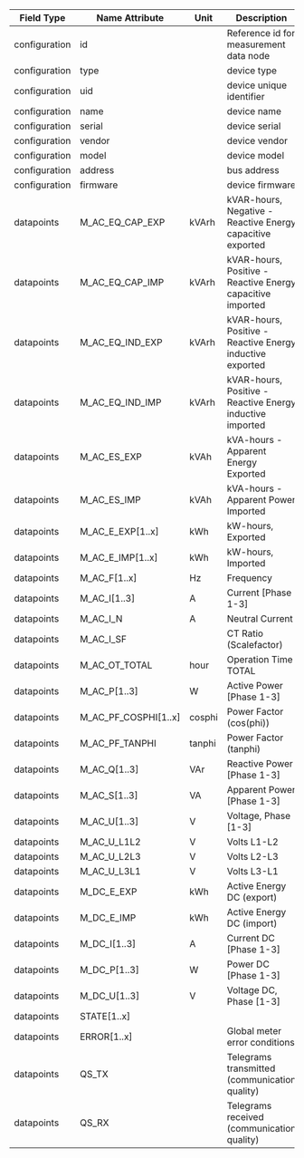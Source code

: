 | Field Type    | Name Attribute       | Unit   | Description                                                | Value | Required | Example                      | Version |
|---------------|----------------------|--------|------------------------------------------------------------|-------|----------|------------------------------|---------|
| configuration | id                   |        | Reference id for measurement data node                     |       | x        | <device id=“1“ type=“meter“> | 2.0.1   |
| configuration | type                 |        | device type                                                | meter | x        | <device id=“1“ type=“meter“> | 2.0.1   |
| configuration | uid                  |        | device unique identifier                                   |       | x        | <uid>MET12345</uid>          | 2.0.1   |
| configuration | name                 |        | device name                                                |       |          | <name>Meter A</name>         | 2.0.1   |
| configuration | serial               |        | device serial                                              |       |          | <serial>MET11.22.33</serial> | 2.0.1   |
| configuration | vendor               |        | device vendor                                              |       |          | <vendor>vendor 123</vendor>  | 2.0.1   |
| configuration | model                |        | device model                                               |       |          | <model></model>              | 2.0.1   |
| configuration | address              |        | bus address                                                |       |          | <address>1</address>         | 2.0.1   |
| configuration | firmware             |        | device firmware                                            |       |          | <firmware>1.23.3</firmware>  | 2.0.1   |
| datapoints    | M_AC_EQ_CAP_EXP      | kVArh  | kVAR-hours, Negative - Reactive Energy capacitive exported |       |          |                              |         |
| datapoints    | M_AC_EQ_CAP_IMP      | kVArh  | kVAR-hours, Positive - Reactive Energy capacitive imported |       |          |                              |         |
| datapoints    | M_AC_EQ_IND_EXP      | kVArh  | kVAR-hours, Positive - Reactive Energy inductive exported  |       |          |                              |         |
| datapoints    | M_AC_EQ_IND_IMP      | kVArh  | kVAR-hours, Positive - Reactive Energy inductive imported  |       |          |                              |         |
| datapoints    | M_AC_ES_EXP          | kVAh   | kVA-hours - Apparent Energy Exported                       |       |          |                              |         |
| datapoints    | M_AC_ES_IMP          | kVAh   | kVA-hours - Apparent Power Imported                        |       |          |                              |         |
| datapoints    | M_AC_E_EXP[1..x]     | kWh    | kW-hours, Exported                                         |       |          |                              |         |
| datapoints    | M_AC_E_IMP[1..x]     | kWh    | kW-hours, Imported                                         |       |          |                              |         |
| datapoints    | M_AC_F[1..x]         | Hz     | Frequency                                                  |       |          |                              |         |
| datapoints    | M_AC_I[1..3]         | A      | Current [Phase 1-3]                                        |       |          |                              |         |
| datapoints    | M_AC_I_N             | A      | Neutral Current                                            |       |          |                              |         |
| datapoints    | M_AC_I_SF            |        | CT Ratio (Scalefactor)                                     |       |          |                              |         |
| datapoints    | M_AC_OT_TOTAL        | hour   | Operation Time TOTAL                                       |       |          |                              |         |
| datapoints    | M_AC_P[1..3]         | W      | Active Power [Phase 1-3]                                   |       |          |                              |         |
| datapoints    | M_AC_PF_COSPHI[1..x] | cosphi | Power Factor (cos(phi))                                    |       |          |                              |         |
| datapoints    | M_AC_PF_TANPHI       | tanphi | Power Factor (tanphi)                                      |       |          |                              |         |
| datapoints    | M_AC_Q[1..3]         | VAr    | Reactive Power [Phase 1-3]                                 |       |          |                              |         |
| datapoints    | M_AC_S[1..3]         | VA     | Apparent Power [Phase 1-3]                                 |       |          |                              |         |
| datapoints    | M_AC_U[1..3]         | V      | Voltage, Phase [1-3]                                       |       |          |                              |         |
| datapoints    | M_AC_U_L1L2          | V      | Volts L1-L2                                                |       |          |                              |         |
| datapoints    | M_AC_U_L2L3          | V      | Volts L2-L3                                                |       |          |                              |         |
| datapoints    | M_AC_U_L3L1          | V      | Volts L3-L1                                                |       |          |                              |         |
| datapoints    | M_DC_E_EXP           | kWh    | Active Energy DC (export)                                  |       |          |                              |         |
| datapoints    | M_DC_E_IMP           | kWh    | Active Energy DC (import)                                  |       |          |                              |         |
| datapoints    | M_DC_I[1..3]         | A      | Current DC [Phase 1-3]                                     |       |          |                              |         |
| datapoints    | M_DC_P[1..3]         | W      | Power DC [Phase 1-3]                                       |       |          |                              |         |
| datapoints    | M_DC_U[1..3]         | V      | Voltage DC, Phase [1-3]                                    |       |          |                              |         |
| datapoints    | STATE[1..x]          |        |                                                            |       |          |                              |         |
| datapoints    | ERROR[1..x]          |        | Global meter error conditions                              |       |          |                              |         |
| datapoints    | QS_TX                |        | Telegrams transmitted (communication quality)              |       |          |                              |         |
| datapoints    | QS_RX                |        | Telegrams received (communication quality)                 |       |          |                              |         |
